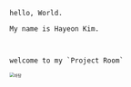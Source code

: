 ```
hello, World. 

My name is Hayeon Kim.   



welcome to my `Project Room` 
```



<img src="C:\Users\user\Desktop\Hayeon\README.assets\바탕.PNG" alt="바탕" style="zoom:50%;" />
